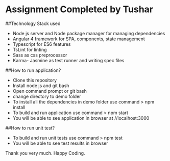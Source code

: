 # Assignment Completed by Tushar

##Technology Stack used
* Node js server and Node package manager for managing dependencies
* Angular 4 framework for SPA, components, state management
* Typescript for ES6 features
* TsLint for linting
* Sass as css preprocessor
* Karma- Jasmine as test runner and writing spec files

##How to run application?
* Clone this repository
* Install node js and git bash
* Open command prompt or git bash
* change directory to demo folder
* To install all the dependencies in demo folder use command > npm install
* To build and run application use command > npm start
* You will be able to see application in browser at //localhost:3000

##How to run unit test?
* To build and run unit tests use command > npm test
* You will be able to see test results in browser 

Thank you very much. Happy Coding.